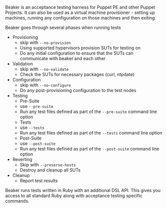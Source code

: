 Beaker is an acceptance testing harness for Puppet PE and other Puppet Projects.  It can also be used as a virtual machine provisioner - setting up machines, running any configuration on those machines and then exiting.  

Beaker goes through several phases when running tests

* Provisioning
  * skip with `--no-provision`
  * Using supported hypervisors provision SUTs for testing on
  * Do any initial configuration to ensure that the SUTs can communicate with beaker and each other
* Validation
  * skip with `--no-validate`
  * Check the SUTs for necessary packages (curl, ntpdate)
* Configuration
  * skip with `--no-configure`
  * Do any post-provisioning configuration to the test nodes
* Testing
  * Pre-Suite
   * use `--pre-suite`
   * Run any test files defined as part of the `--pre-suite` command line option
  * Tests
   * use `--tests`
   * Run any test files defined as part of the `--tests` command line option
  * Post-Suite
   * use `--post-suite`
   * Run any test files defined as part of the `--post-suite` command line option
* Reverting
  * Skip with `--preserve-hosts`
  * Destroy and cleanup all SUTs
* Cleanup
  * Report test results

Beaker runs tests written in Ruby with an additional DSL API.  This gives you access to all standard Ruby along with acceptance testing specific commands.
